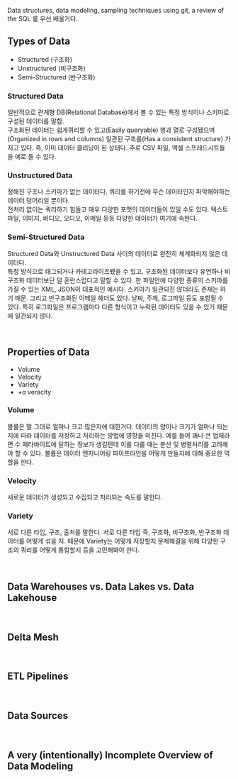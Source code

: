Data structures, data modeling, sampling techniques using git, a review of the SQL 를 우선 배울거다.


## Types of Data
- Structured    (구조화)
- Unstructured  (비구조화)
- Semi-Structured   (반구조화)

### Structured Data
일반적으로 관계형 DB(Relational Database)에서 볼 수 있는 특정 방식이나 스키마로 구성된 데이터를 말함.  
구조화된 데이터는 쉽게쿼리할 수 있고(Easily queryable) 행과 열로 구성됐으며(Organized in rows and columns) 일관된 구조를(Has a consistent structure) 가지고 있다. 즉, 이미 데이터 클리닝이 된 상태다. 주로 CSV 파일, 엑셀 스프레드시트들을 예로 들 수 있다.

### Unstructured Data
정해진 구조나 스키마가 없는 데이터다. 쿼리를 하기전에 무슨 데이터인지 파악해야하는 데이터 덩어리일 뿐이다.  
전처리 없이는 쿼리하기 힘들고 매우 다양한 포맷의 데이터들이 있일 수도 있다. 텍스트파일, 이미지, 비디오, 오디오, 이메일 등등 다양한 데이터가 여기에 속한다.  

### Semi-Structured Data
Structured Data와 Unstructured Data 사이의 데이터로 완전히 체계화되지 않은 데이터다.  
특정 방식으로 태그되거나 카테고라이즈됐을 수 있고, 구조화된 데이터보다 유연하나 비구조화 데이터보단 덜 혼란스럽다고 말할 수 있다. 한 파일안에 다양한 종류의 스키마를 가질 수 있는 XML, JSON이 대표적인 예시다. 스키마가 일관되진 않더라도 존재는 하기 때문. 그리고 반구조화된 이메일 헤더도 있다. 날짜, 주제, 로그파일 등도 포함될 수 있다. 특히 로그파일은 프로그램마다 다른 형식이고 누락된 데이터도 있을 수 있기 때문에 일관되지 않다. 

<br>

## Properties of Data
- Volume
- Velocity
- Variety
- $+a$ veracity

### Volume
볼륨은 말 그대로 얼마나 크고 많은지에 대한거다. 데이터의 양이나 크기가 얼마나 되는지에 따라 데이터를 저장하고 처리하는 방법에 영향을 미친다. 예를 들어 꽤나 큰 업체라면 수 페타바이트에 달하는 정보가 생길텐데 이를 다룰 때는 분산 및 병렬처리를 고려해야 할 수 있다.
볼륨은 데이터 엔지니어링 파이프라인을 어떻게 만들지에 대해 중요한 역할을 한다.

### Velocity
새로운 데이터가 생성되고 수집되고 처리되는 속도를 말한다.

### Variety
서로 다른 타입, 구조, 출처를 말한다. 서로 다른 타입 즉, 구조화, 비구조화, 반구조화 데이터를 어떻게 섞을 지. 때문에 Variety는 어떻게 저장할지 문제해결을 위해 다양한 구조의 쿼리를 어떻게 통합할지 등을 고민해봐야 한다.

<br>

## Data Warehouses vs. Data Lakes vs. Data Lakehouse

<br>

## Delta Mesh

<br>

## ETL Pipelines

<br>

## Data Sources

<br>

## A very (intentionally) Incomplete Overview of Data Modeling

<br>


